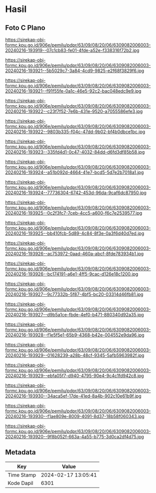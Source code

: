 # Hasil

## Foto C Plano

https://sirekap-obj-formc.kpu.go.id/906e/pemilu/pdpr/63/09/08/20/06/6309082006003-20240216-193919--07c1cb83-fe01-4fde-a52e-f338316f72b2.jpg

https://sirekap-obj-formc.kpu.go.id/906e/pemilu/pdpr/63/09/08/20/06/6309082006003-20240216-193921--5b5029c7-3a84-4cd9-9825-e2f68f3829f6.jpg

https://sirekap-obj-formc.kpu.go.id/906e/pemilu/pdpr/63/09/08/20/06/6309082006003-20240216-193921--f91f55fe-0a1c-46e5-92c2-bac048edc9e9.jpg

https://sirekap-obj-formc.kpu.go.id/906e/pemilu/pdpr/63/09/08/20/06/6309082006003-20240216-193922--c23f7f52-7e6b-431e-9520-a7055586efe3.jpg

https://sirekap-obj-formc.kpu.go.id/906e/pemilu/pdpr/63/09/08/20/06/6309082006003-20240216-193922--9803b335-f04c-47dd-9b02-bf4b0dbce1bc.jpg

https://sirekap-obj-formc.kpu.go.id/906e/pemilu/pdpr/63/09/08/20/06/6309082006003-20240216-193923--335fd4d1-0c47-4032-84dd-d6fd3df85b58.jpg

https://sirekap-obj-formc.kpu.go.id/906e/pemilu/pdpr/63/09/08/20/06/6309082006003-20240216-193924--a51b092d-4664-41e7-bcd5-5d7e2b7018a1.jpg

https://sirekap-obj-formc.kpu.go.id/906e/pemilu/pdpr/63/09/08/20/06/6309082006003-20240216-193924--77736304-6742-453d-96da-9caf6dc87950.jpg

https://sirekap-obj-formc.kpu.go.id/906e/pemilu/pdpr/63/09/08/20/06/6309082006003-20240216-193925--0c2f3fc7-7ceb-4cc5-a600-f6c7e2539577.jpg

https://sirekap-obj-formc.kpu.go.id/906e/pemilu/pdpr/63/09/08/20/06/6309082006003-20240216-193925--bb410fcb-5d89-4c84-8f3e-0a3f6d40d7ed.jpg

https://sirekap-obj-formc.kpu.go.id/906e/pemilu/pdpr/63/09/08/20/06/6309082006003-20240216-193926--ac753972-0aad-460a-abcf-8fde783934b1.jpg

https://sirekap-obj-formc.kpu.go.id/906e/pemilu/pdpr/63/09/08/20/06/6309082006003-20240216-193926--bc174191-a6e1-4ff5-9cac-d126e18c1200.jpg

https://sirekap-obj-formc.kpu.go.id/906e/pemilu/pdpr/63/09/08/20/06/6309082006003-20240216-193927--9c77332b-5f87-4bf5-bc20-03314d46fb81.jpg

https://sirekap-obj-formc.kpu.go.id/906e/pemilu/pdpr/63/09/08/20/06/6309082006003-20240216-193927--d9b5a1ce-fbde-4ef0-b471-880340d92a35.jpg

https://sirekap-obj-formc.kpu.go.id/906e/pemilu/pdpr/63/09/08/20/06/6309082006003-20240216-193928--f1e5f5e1-65b9-4368-b42e-004552e9da96.jpg

https://sirekap-obj-formc.kpu.go.id/906e/pemilu/pdpr/63/09/08/20/06/6309082006003-20240216-193929--01628239-a28b-48cf-9345-5afb5963982f.jpg

https://sirekap-obj-formc.kpu.go.id/906e/pemilu/pdpr/63/09/08/20/06/6309082006003-20240216-193929--ebfa05f7-d940-4795-90e4-9c4c1fd942c8.jpg

https://sirekap-obj-formc.kpu.go.id/906e/pemilu/pdpr/63/09/08/20/06/6309082006003-20240216-193930--34aca5ef-17de-41ed-8a4b-902c10e61b9f.jpg

https://sirekap-obj-formc.kpu.go.id/906e/pemilu/pdpr/63/09/08/20/06/6309082006003-20240216-193930--f1ae809e-8009-4091-8d37-18b58f060343.jpg

https://sirekap-obj-formc.kpu.go.id/906e/pemilu/pdpr/63/09/08/20/06/6309082006003-20240216-193920--9f8b052f-663a-4a55-b775-3d0ca2df4d75.jpg


## Metadata

| Key        | Value               |
| ---------- | ------------------- |
| Time Stamp | 2024-02-17 13:05:41 |
| Kode Dapil | 6301                |



